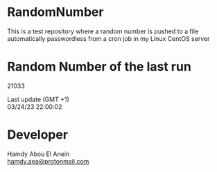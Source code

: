 # RandomNumber    
This is a test repository where a random number is pushed to a file automatically passwordless from a cron job in my Linux CentOS server    
# Random Number of the last run   
21033
      
Last update (GMT +1)    
03/24/23 22:00:02
# Developer    
Hamdy Abou El Anein   
hamdy.aea@protonmail.com
